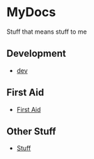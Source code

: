 # MyDocs

Stuff that means stuff to me

## Development
* [dev](dev/dev.md)

## First Aid
* [First Aid](first_aid/first_aid.md)

## Other Stuff
* [Stuff](stuff/stuff.md)
